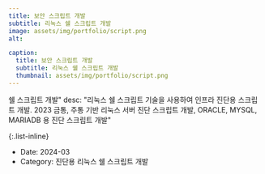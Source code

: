 ```yaml
---
title: 보안 스크립트 개발 
subtitle: 리눅스 쉘 스크립트 개발
image: assets/img/portfolio/script.png
alt: 

caption:
  title: 보안 스크립트 개발
  subtitle: 리눅스 쉘 스크립트 개발
  thumbnail: assets/img/portfolio/script.png
---
```


쉘 스크립트 개발"
desc: "리눅스 쉘 스크립트 기술을 사용하여 인프라 진단용 스크립트 개발.
2023 금통, 주통 기반 리눅스 서버 진단 스크립트 개발, ORACLE, MYSQL, MARIADB 용 진단 스크립트 개발"

{:.list-inline}

- Date: 2024-03 
- Category: 진단용 리눅스 쉘 스크립트 개발




